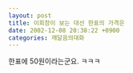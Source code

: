 ```yaml
---
layout: post
title: 이회창이 보는 대선 한표의 가격은
date: 2002-12-08 20:38:22 +0900
categories: 깨달음의대화
---
```

한표에 50원이라는군요. ㅋㅋㅋ